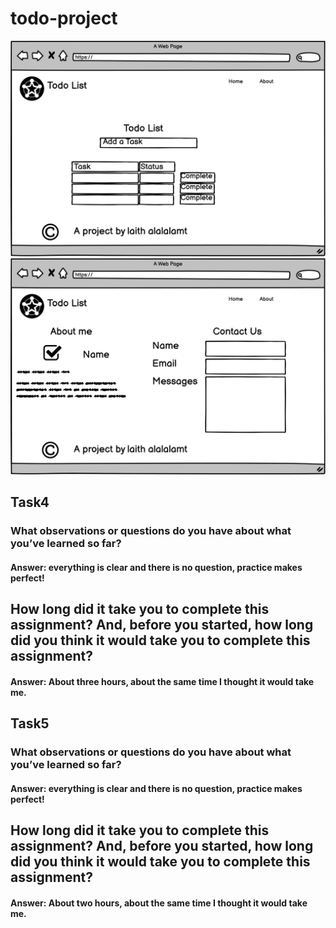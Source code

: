 # todo-project


![Home](./assets/Home.png)
![about](./assets/about.png)



## **Task4**
### What observations or questions do you have about what you’ve learned so far?

#### Answer: everything is clear and there is no question, practice makes perfect! 

## How long did it take you to complete this assignment? And, before you started, how long did you think it would take you to complete this assignment?

#### Answer: About three hours, about the same time I thought it would take me.


## **Task5**
### What observations or questions do you have about what you’ve learned so far?

#### Answer: everything is clear and there is no question, practice makes perfect! 

## How long did it take you to complete this assignment? And, before you started, how long did you think it would take you to complete this assignment?

#### Answer: About two hours, about the same time I thought it would take me.